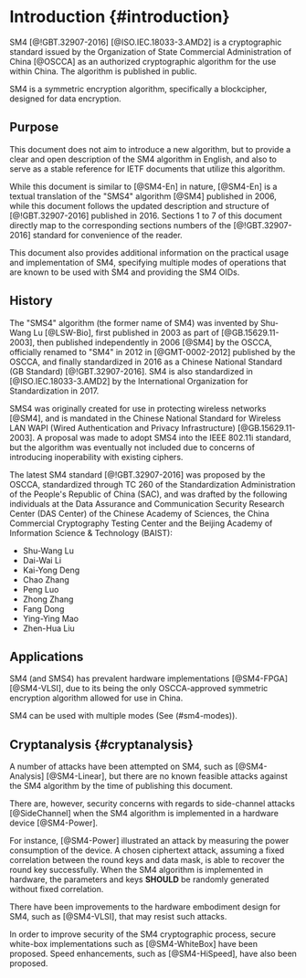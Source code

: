 #  Introduction {#introduction}

SM4 [@!GBT.32907-2016] [@ISO.IEC.18033-3.AMD2] is a cryptographic standard
issued by the Organization of State Commercial Administration of China [@OSCCA]
as an authorized cryptographic algorithm for the use within China.
The algorithm is published in public.

SM4 is a symmetric encryption algorithm, specifically a blockcipher,
designed for data encryption.

## Purpose

This document does not aim to introduce a new algorithm, but to
provide a clear and open description of the SM4 algorithm in English,
and also to serve as a stable reference for IETF documents that utilize
this algorithm.

While this document is similar to [@SM4-En] in nature, [@SM4-En] is a textual
translation of the "SMS4" algorithm [@SM4] published in 2006, while this
document follows the updated description and structure of [@!GBT.32907-2016]
published in 2016. Sections 1 to 7 of this document directly map to the
corresponding sections numbers of the [@!GBT.32907-2016] standard for
convenience of the reader.

This document also provides additional information on the practical usage and
implementation of SM4, specifying multiple modes of operations that are known
to be used with SM4 and providing the SM4 OIDs.


## History

The "SMS4" algorithm (the former name of SM4) was invented by
Shu-Wang Lu [@LSW-Bio], first published in 2003 as part of
[@GB.15629.11-2003], then published independently in 2006 [@SM4] by the OSCCA,
officially renamed to "SM4" in 2012 in [@GMT-0002-2012] published by the OSCCA,
and finally standardized in 2016 as a Chinese National Standard (GB Standard)
[@!GBT.32907-2016]. SM4 is also standardized in [@ISO.IEC.18033-3.AMD2]
by the International Organization for Standardization in 2017.

SMS4 was originally created for use in protecting wireless networks [@SM4],
and is mandated in the Chinese National Standard for Wireless LAN WAPI (Wired
Authentication and Privacy Infrastructure) [@GB.15629.11-2003]. A proposal
was made to adopt SMS4 into the IEEE 802.11i standard, but the algorithm
was eventually not included due to concerns of introducing inoperability
with existing ciphers.

The latest SM4 standard [@!GBT.32907-2016] was proposed by the OSCCA,
standardized through TC 260 of the Standardization Administration of the
People's Republic of China (SAC), and was drafted by the following
individuals at the Data Assurance and Communication Security Research
Center (DAS Center) of the Chinese Academy of Sciences, the China
Commercial Cryptography Testing Center and the Beijing Academy of
Information Science & Technology (BAIST):

* Shu-Wang Lu
* Dai-Wai Li
* Kai-Yong Deng
* Chao Zhang
* Peng Luo
* Zhong Zhang
* Fang Dong
* Ying-Ying Mao
* Zhen-Hua Liu


## Applications

SM4 (and SMS4) has prevalent hardware implementations [@SM4-FPGA]
[@SM4-VLSI], due to its being the only OSCCA-approved symmetric encryption
algorithm allowed for use in China.

SM4 can be used with multiple modes (See (#sm4-modes)).


## Cryptanalysis {#cryptanalysis}

A number of attacks have been attempted on SM4, such as [@SM4-Analysis]
[@SM4-Linear], but there are no known feasible attacks against the
SM4 algorithm by the time of publishing this document.

There are, however, security concerns with regards to side-channel attacks
[@SideChannel] when the SM4 algorithm is implemented in a hardware device
[@SM4-Power].

For instance, [@SM4-Power] illustrated an attack by measuring the power
consumption of the device. A chosen ciphertext attack, assuming a fixed
correlation between the round keys and data mask, is able to recover the round
key successfully. When the SM4 algorithm is implemented in hardware, the
parameters and keys **SHOULD** be randomly generated without fixed correlation.

There have been improvements to the hardware embodiment design for SM4, such
as [@SM4-VLSI], that may resist such attacks.

In order to improve security of the SM4 cryptographic process, secure white-box
implementations such as [@SM4-WhiteBox] have been proposed. Speed enhancements,
such as [@SM4-HiSpeed], have also been proposed.
